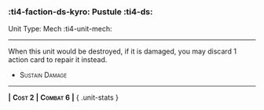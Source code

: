 ### :ti4-faction-ds-kyro: **Pustule** :ti4-ds:

Unit Type: Mech :ti4-unit-mech:

---

When this unit would be destroyed, if it is damaged, you may discard 1 action card to repair it instead.

* <span style="font-variant:small-caps;">Sustain Damage</span> 

---

__|__ <span style="font-variant:small-caps;white-space: nowrap;">**Cost 2**</span> __|__ <span style="font-variant:small-caps;white-space: nowrap;">**Combat 6**</span> __|__
{ .unit-stats }
